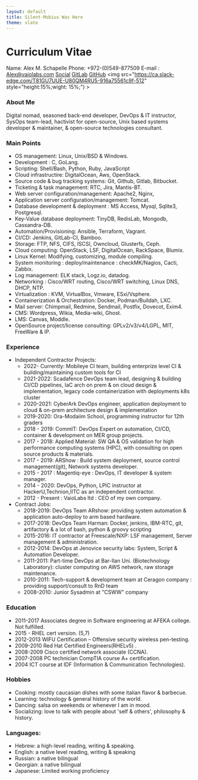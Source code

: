 ```yaml
---
layout: default
title: Silent-Mobius Was Here
theme: slate
---
```


# __Curriculum Vitae__

Name: Alex M. Schapelle
Phone: +972-(0)549-877509
E-mail : Alex@vaiolabs.com
[Social](www.linkedin.com/in/alex-schapelle)
[GitLab](www.gitlab.com/silent-mobius)
[GitHub](www.github.com/zero-pytagoras)
<img src="https://ca.slack-edge.com/T81GU7UUE-U80QM4RU5-916a75561c9f-512" style="height:15%;wight: 15%;") >
### About Me
Digital nomad, seasoned back-end developer, DevOps & IT instructor, SysOps team-lead, hactivist for open-source,
Unix based systems developer & maintainer, & open-source technologies consultant.

### Main Points
- OS management: Linux, Unix/BSD & Windows.
- Development : C, GoLang.
- Scripting: Shell/Bash, Python, Ruby, JavaScript
- Cloud infrastructire: DigitalOcean, Aws, OpenStack.
- Source code & bug tracking systems: Git, Github, Gitlab, Bitbucket.
- Ticketing & task management: RTC, Jira, Mantis-BT.
- Web server configuration/management: Apache2, Nginx,
- Application server configuration/management: Tomcat.
- Database development & deployment : MS Access, Mysql, Sqlite3, Postgresql.
- Key-Value database deployment: TinyDB, RedisLab, Mongodb, Cassandra-DB.
- Automation/Provisioning: Ansible, Terraform, Vagrant.
- CI/CD: Jenkins, GitLab-CI, Bamboo.
- Storage: FTP, NFS, CIFS, ISCSI, Owncloud, Glusterfs, Ceph.
- Cloud computing: OpenStack, LSF, DigitalOcean, RackSpace, Blumix.
- Linux Kernel: Modifying, customizing, module compiling.
- System monitoring : deploy/maintenance : checkMK/Nagios, Cacti, Zabbix.
- Log management: ELK stack, Logz.io, datadog.
- Networking : Cisco/WRT routing, Cisco/WRT switching, Linux DNS, DHCP, NTP.
- Virtualization : KVM, VirtualBox, Vmware, ESxi/Vsphere.
- Containerization & Orchestration: Docker, Podman/Buildah, LXC.
- Mail server: Chimpmail, Redmine, Sendmail, Postfix, Dovecot, Exim4.
- CMS: Wordpress, Wikia, Media-wiki, Ghost.
- LMS: Canvas, Moddle.
- OpenSource project/license consulting: GPLv2/v3/v4/LGPL, MIT, FreeWare & IP.

### Experience
- Independent Contractor Projects:
    - 2022- Currently: Mobileye CI team, building enterprize level CI & building/maintaining custom tools for CI
    - 2021-2022: Scadafence DevOps team lead, designing & building CI/CD pipelines, IaC arch on prem & on cloud design & implementation, legacy code containerization with deployments k8s cluster
    - 2020-2021: CyberArk DevOps engineer, application deployment to cloud & on-prem architecture design & implementation
    - 2019-2020: Ora-Modaiim School, programming instructor for 12th graders
    - 2018 - 2019: CommIT: DevOps Expert on automation, CI/CD, container & development on MER group projects.
    - 2017 - 2018: Applied Material: SW QA & OS validation for high performance computing systems (HPC), with consulting on open source products & materials.
    - 2017 - 2019: ARShow : Build system deployment, source control management(git), Network systems developer.
    - 2015 - 2017 : Magentiq-eye : DevOps, IT developer & system manager.
    - 2014 - 2020: DevOps, Python, LPIC instructor at HackerU,Technion,IITC as an independent contractor.
    - 2012 - Present : VaioLabs ltd : CEO of my own company.
- Contract Jobs:
    - 2018-2019: DevOps Team ARshow: providing system automation & application auto-deploy to arm based hardware.
    - 2017-2018: DevOps Team Harman: Docker, jenkins, IBM-RTC, git, artifactory & a lot of bash, python & groovy scripting
    - 2015-2016: IT contractor at Freescale/NXP: LSF management, Server management & administration. 
    - 2012-2014: DevOps at Jenovice security labs: System, Script & Automation Developer.
    - 2011-2011: Part-time DevOps at Bar-Ilan Uni. (Biotechnology Laboratory): cluster computing on AWS network, raw storage maintenance.
    - 2010-2011: Tech-support & development team at Ceragon company : providing support/consult to RnD team
    - 2008-2010: Junior Sysadmin at "CSWW" company

### Education

- 2011-2017 Associates degree in Software engineering at AFEKA college. Not fulfilled.
- 2015 - RHEL cert version. (5,7)
- 2012-2013 WIFU Certification – Offensive security wireless pen-testing.
- 2009-2010 Red Hat Certified Engineers(RHELv5) .
- 2008-2009 Cisco certified network associate (CCNA).
- 2007-2008 PC technician CompTIA course A+ certification.
- 2004 ICT course at IDF (Information & Communication Technologies).

### Hobbies
- Cooking: mostly caucasian dishes with some italian flavor & barbecue.
- Learning: technology & general history of the world.
- Dancing: salsa on weekends or whenever I am in mood.
- Socializing: love to talk with people about 'self & others', philosophy & history.

### Languages:
- Hebrew: a high-level reading, writing & speaking.
- English: a native level reading, writing & speaking
- Russian: a native bilingual 
- Georgian: a native bilingual
- Japanese: Limited working proficiency

